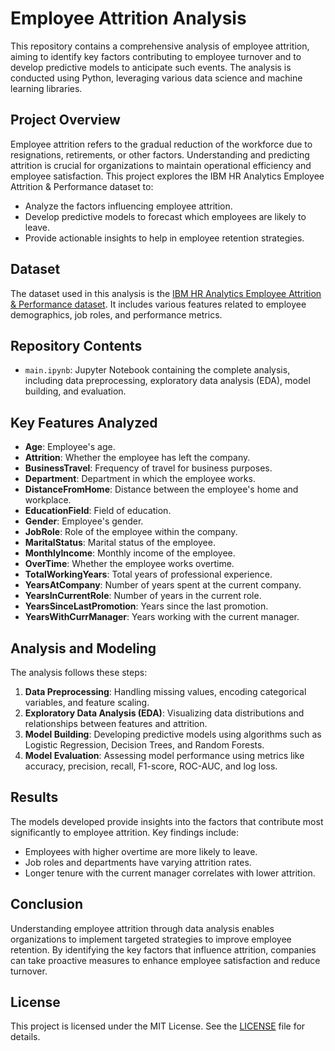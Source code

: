 # Employee Attrition Analysis

This repository contains a comprehensive analysis of employee attrition, aiming to identify key factors contributing to employee turnover and to develop predictive models to anticipate such events. The analysis is conducted using Python, leveraging various data science and machine learning libraries.

## Project Overview

Employee attrition refers to the gradual reduction of the workforce due to resignations, retirements, or other factors. Understanding and predicting attrition is crucial for organizations to maintain operational efficiency and employee satisfaction. This project explores the IBM HR Analytics Employee Attrition & Performance dataset to:

- Analyze the factors influencing employee attrition.
- Develop predictive models to forecast which employees are likely to leave.
- Provide actionable insights to help in employee retention strategies.

## Dataset

The dataset used in this analysis is the [IBM HR Analytics Employee Attrition & Performance dataset](https://www.kaggle.com/datasets/pavansubhasht/ibm-hr-analytics-attrition-dataset). It includes various features related to employee demographics, job roles, and performance metrics.

## Repository Contents

- `main.ipynb`: Jupyter Notebook containing the complete analysis, including data preprocessing, exploratory data analysis (EDA), model building, and evaluation.

## Key Features Analyzed

- **Age**: Employee's age.
- **Attrition**: Whether the employee has left the company.
- **BusinessTravel**: Frequency of travel for business purposes.
- **Department**: Department in which the employee works.
- **DistanceFromHome**: Distance between the employee's home and workplace.
- **EducationField**: Field of education.
- **Gender**: Employee's gender.
- **JobRole**: Role of the employee within the company.
- **MaritalStatus**: Marital status of the employee.
- **MonthlyIncome**: Monthly income of the employee.
- **OverTime**: Whether the employee works overtime.
- **TotalWorkingYears**: Total years of professional experience.
- **YearsAtCompany**: Number of years spent at the current company.
- **YearsInCurrentRole**: Number of years in the current role.
- **YearsSinceLastPromotion**: Years since the last promotion.
- **YearsWithCurrManager**: Years working with the current manager.

## Analysis and Modeling

The analysis follows these steps:

1. **Data Preprocessing**: Handling missing values, encoding categorical variables, and feature scaling.
2. **Exploratory Data Analysis (EDA)**: Visualizing data distributions and relationships between features and attrition.
3. **Model Building**: Developing predictive models using algorithms such as Logistic Regression, Decision Trees, and Random Forests.
4. **Model Evaluation**: Assessing model performance using metrics like accuracy, precision, recall, F1-score, ROC-AUC, and log loss.

## Results

The models developed provide insights into the factors that contribute most significantly to employee attrition. Key findings include:

- Employees with higher overtime are more likely to leave.
- Job roles and departments have varying attrition rates.
- Longer tenure with the current manager correlates with lower attrition.

## Conclusion

Understanding employee attrition through data analysis enables organizations to implement targeted strategies to improve employee retention. By identifying the key factors that influence attrition, companies can take proactive measures to enhance employee satisfaction and reduce turnover.

## License

This project is licensed under the MIT License. See the [LICENSE](LICENSE) file for details.

